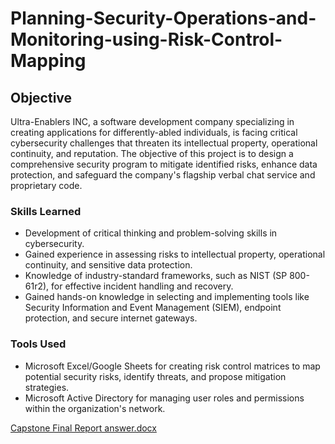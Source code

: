 # Planning-Security-Operations-and-Monitoring-using-Risk-Control-Mapping

## Objective

Ultra-Enablers INC, a software development company specializing in creating applications for differently-abled individuals, is facing critical cybersecurity challenges that threaten its intellectual property, operational continuity, and reputation. The objective of this project is to design a comprehensive security program to mitigate identified risks, enhance data protection, and safeguard the company's flagship verbal chat service and proprietary code.

### Skills Learned
- Development of critical thinking and problem-solving skills in cybersecurity.
- Gained experience in assessing risks to intellectual property, operational continuity, and sensitive data protection.
- Knowledge of industry-standard frameworks, such as NIST (SP 800-61r2), for effective incident handling and recovery.
- Gained hands-on knowledge in selecting and implementing tools like Security Information and Event Management (SIEM), endpoint protection, and secure internet gateways.

### Tools Used
- Microsoft Excel/Google Sheets for creating risk control matrices to map potential security risks, identify threats, and propose mitigation strategies.
- Microsoft Active Directory for managing user roles and permissions within the organization's network.


[Capstone Final Report answer.docx](https://github.com/user-attachments/files/19474025/Capstone.Final.Report.answer.docx)
